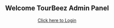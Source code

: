 <h2 align="center">
Welcome TourBeez Admin Panel
</h2>

<p align="center"><a href="http://127.0.0.1:8000/tourbeez/tbadmin/login">Click here to Login</a></p>

